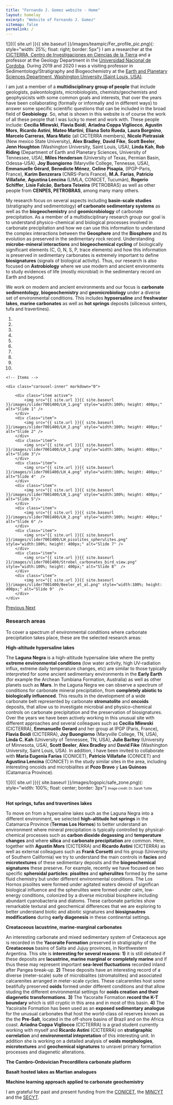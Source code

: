 ```yaml
---
title: "Fernando J. Gomez website - Home"
layout: homelay
excerpt: "Website of Fernando J. Gomez"
sitemap: false
permalink: /
---
```

![]({{ site.url }}{{ site.baseurl }}/images/teampic/Fer_profile_pic.png){: style="width: 25%; float: right; border: 5px"}  I am a researcher at the [CICTERRA, Centro de Investigaciones en Ciencias de la Tierra](http://cicterra.conicet.unc.edu.ar/en/) and a professor at the Geology Department in the [Universidad Nacional de Cordoba](https://www.unc.edu.ar/english/). During 2019 and 2020 I was a visiting professor in Sedimentology/Stratigraphy and Biogeochemistry at the [Earth and Planetary Sciences Department, Washington University (Saint Louis, USA)](https://eps.wustl.edu/).

I am just a member of a **multidisciplinary group of people** that include geologists, paleontologists, microbiologists, chemists/geochemists and geophysicists with some common goals and interests, that over the years have been collaborating (formally or informally and in different ways) to answer some specific scientific questions that can be included in the broad field of **Geobiology**. So, what is shown in this website is of course the work of all these people that I was lucky to meet and work with. These people include: **Cecilia Mlewski**, **Flavia Boidi**, **Ariadna Coppa Vigliocco**, **Agustin Mors**, **Ricardo Astini**, **Mateo Martini**, **Eliana Soto Rueda**, **Laura Borgnino**, **Marcelo Carreras**, **Mara Matic** (all CICTERRA members), **Nicole Pietrasiak** (New mexico State University), **Alex Bradley**, **David Fike**, **Scott Beeler**, **Jenn Houghton** (Washington University, Saint Louis, USA), **Linda Kah**, **Rob Riding** (Department of Earth and Planetary Sciences, University of Tennessee, USA), **Miles Henderson** (University of Texas, Permian Basin, Odessa-USA), **Joy Buongiorno** (Maryville College, Tennesse, USA), **Emmanuelle Gérard**, **Benedicte Ménez**, **Celine Pisapia**, (IPGP-Paris, France), **Karim Benzerara** (CNRS-Paris France), **M.A. Farías**, **Patricio Villafañe**, **Agustina Lencina** (LIMLA, CONICET, Tucumán), **Rogerio Schiffer**, **Lisie Falcão**, **Barbara Teixeira** (PETROBRAS) as well as other people from **CENPES, PETROBRAS**, among many many others.

My research focus on several aspects including **basin-scale studies** (stratigraphy and sedimentology) **of carbonate sedimentary systems** as well as the **biogeochemistry** and **geomicrobiology** of carbonate precipitation. As a member of a multidisciplinary research group our goal is to understand physico-chemical and biological processes involved in carbonate precipitation and how we can use this information to understand the complex interactions between the **Geosphere** and the **Biosphere** and its evolution as preserved in the sedimentary rock record. Understanding **microbe-mineral interactions** and **biogeochemical cycling** of biologically significant elements (C, O, N, S, P, trace elements) and how this information is preserved in sedimentary carbonates is extremely important to define **biosignatures** (signals of biological activity). Thus, our research is also focused on **Astrobiology** where we use modern and ancient environments to study evidences of life (mostly microbial) in the sedimentary record on Earth and beyond.

We work on modern and ancient environments and our focus is **carbonate sedimentology**, **biogeochemistry** and **geomicrobiology** under a diverse set of environmental conditions. This includes **hypsersaline** and **freshwater lakes**, **marine carbonates** as well as **hot springs** deposits (siliceous sinters, tufa and travertines).


<div markdown="0" id="carousel" class="carousel slide" data-ride="carousel" data-interval="3000" data-pause="hover" >
    <!-- Menu -->
    <ol class="carousel-indicators">
        <li data-target="#carousel" data-slide-to="0" class="active"></li>
        <li data-target="#carousel" data-slide-to="1"></li>
        <li data-target="#carousel" data-slide-to="2"></li>
        <li data-target="#carousel" data-slide-to="3"></li>
        <li data-target="#carousel" data-slide-to="4"></li>
        <li data-target="#carousel" data-slide-to="5"></li>
        <li data-target="#carousel" data-slide-to="6"></li>
        <li data-target="#carousel" data-slide-to="7"></li>
        <li data-target="#carousel" data-slide-to="8"></li>    
        <li data-target="#carousel" data-slide-to="9"></li>            
    </ol>

    <!-- Items -->
 
    <div class="carousel-inner" markdown="0">

        <div class="item active">
            <img src="{{ site.url }}{{ site.baseurl }}/images/slider7001400/LH_1.png" style="width:100%; height: 400px;" alt="Slide 1" />
        </div>
        <div class="item">
            <img src="{{ site.url }}{{ site.baseurl }}/images/slider7001400/LH_2.png" style="width:100%; height: 400px;" alt="Slide 2" />
        </div>
        <div class="item">
            <img src="{{ site.url }}{{ site.baseurl }}/images/slider7001400/LH_3.png" style="width:100%; height: 400px;" alt="Slide 3"/>
        </div>
        <div class="item">
            <img src="{{ site.url }}{{ site.baseurl }}/images/slider7001400/LH_4.png" style="width:100%; height: 400px;" alt="Slide 4"  />
        </div>
        <div class="item">
            <img src="{{ site.url }}{{ site.baseurl }}/images/slider7001400/LN_1.png" style="width:100%; height: 400px;" alt="Slide 5"/>
        </div>
        <div class="item">
            <img src="{{ site.url }}{{ site.baseurl }}/images/slider7001400/LN_2.png" style="width:100%; height: 400px;" alt="Slide 6" />
        </div>
        <div class="item">
            <img src="{{ site.url }}{{ site.baseurl }}/images/slider7001400/LH_pisolites_spherulites.png" style="width:100%; height: 400px;" alt="Slide 7" />
        </div>
        <div class="item">
            <img src="{{ site.url }}{{ site.baseurl }}/images/slider7001400/Strobel_carbonates_bird_view.png" style="width:100%; height: 400px;" alt="Slide 8"  />
        </div>
        <div class="item">
            <img src="{{ site.url }}{{ site.baseurl }}/images/slider7001400/Beeler_et_al.png" style="width:100%; height: 400px;" alt="Slide 9"  />
        </div>               
    </div>
  <a class="left carousel-control" href="#carousel" role="button" data-slide="prev">
    <span class="glyphicon glyphicon-chevron-left" aria-hidden="true"></span>
    <span class="sr-only">Previous</span>
  </a>
  <a class="right carousel-control" href="#carousel" role="button" data-slide="next">
    <span class="glyphicon glyphicon-chevron-right" aria-hidden="true"></span>
    <span class="sr-only">Next</span>
  </a>
</div>
 


### Research areas

To cover a spectrum of environmental conditions where carbonate precipitation takes place, these are the selected research areas:

**High-altitude hypersaline lakes**<br>

The **Laguna Negra** is a high-altitude hypersaline lake where the pretty **extreme environmental conditions** (low water activity, high UV-radiation influx, extreme daily temperature changes, etc) are similar to those typically interpreted for some ancient sedimentary environments in the **Early Earth** (for example the Archean Tumbiana Formation, Australia) as well as other planets such as **Mars**. In the Laguna Negra we can observe a spectrum of conditions for carbonate mineral precipitation, from **completely abiotic to biologically influenced**. This results in the development of a wide carbonate belt represented by carbonate **stromatolite** and **oncoids** deposits, that allow us to investigate microbial and physico-chemical controls on carbonate precipitation and the preservation of biosignatures. Over the years we have been actively working in this unusual site with different approaches and several colleagues such as **Cecilia Mlewski** (CICTERRA), **Emmanuelle Gerard** and her group at IPGP (Paris, France), **Flavia Boidi** (CICTERRA), **Joy Buongiorno** (Maryville College, TN, USA), **Linda C. Kah** (University of Tennessee, TN, USA), **Julie Barltey** (University of Minnesota, USA), **Scott Beeler**, **Alex Bradley** and **David Fike** (Washington University, Saint Louis, USA). In addition, I have been invited to collaborate with **Maria Eugenia Farías** (CONICET), **Patricio Villafañe** (CONICET) and **Agustina Lencina** (CONICET) in the study similar sites in the area, including interesting oncoids and microbialites at **Pozo Bravo** y **Las Quinoas** (Catamarca Province).


![]({{ site.url }}{{ site.baseurl }}/images/logopic/safe_zone.png){: style="width: 100%; float: center; border: 3px"} <font size="1">Image credit: Dr. Sarah Tuttle</font><br><br>



**Hot springs, tufas and travertines lakes**<br>

To move on from a hypersaline lakes such as the Laguna Negra into a different environment, we selected **high-altitude hot springs** in the Catamarca Province (**Termas Los Hornos**) to better understand an environment where mineral precipitation is typically controlled by physical-chemical processes such as **carbon dioxide degassing** and **temperature changes** and where **silica** and **carbonate precipitation** are common. Here, together with **Agustin Mors** (CICTERRA) and **Ricardo Astini** (CICTERRA) as well as external colleagues such as **Frank Corsetti** and his group (University of Southern California) we try to understand the main controls in **facies** and **microtextures** of these sedimentary deposits and the **biogeochemical signatures** these preserve. For example, recently we have focused on two specific **spheroidal particles**: **pisolites** and **spherulites** formed by the same fluid chemistry but under different environmental conditions. The Los Hornos pisolites were formed under agitated waters devoid of significan biological influence and the spherulites were formed under calm, low-energy conditions, colonized by a diverse microbial biosphere including abundant cyanobacteria and diatoms. These carbonate particles show remarkable textural and geochemical differences that we are exploring to better understand biotic and abiotic signatures and **biosignautres modifications** during **early diagenesis** in these continental settings.  

**Creataceous lacustrine, marine-marginal carbonates**<br>

An interesting carbonate and mixed sedimentary system of Cretaceous age is recorded in the **Yacoraite Formation** preserved in stratigraphy of the **Creataceous** basins of Salta and Jujuy provinces, in Northwestern Argentina. This site is **interesting for several reasons**: **1)** it is still debated if these deposits are **lacustrine, marine marginal or completely marine** and if thus these may represent important **sea-level fluctuations** recorded inland after Pangea break-up. **2)** These deposits have an interesting record of a diverse (meter-scale) suite of microbialites (stromatolites) and associated calcarenites arranged in meter-scale cycles. These calcarenites host some beatifully preserved **ooids** formed under different conditions and that allow studing the different environmental settings for **ooids creation and their diagenetic transformations**. **3)** The Yacoraite Formation **record the K-T boundary** which is still cryptic in this area and in most of this basin. **4)** The Yacoiraite Formation has been used as an **exposed sedimentary analogue** for the unusual carbonates that host the world-class oil reserves known as the the **Pre-Salt**, located in the off-shore basins of Brazil and on the Africa coast. **Ariadna Coppa Vigliocco** (CICTERRA) is a grad student currently working with myself and **Ricardo Astini** (CICTERRA) on **stratigraphic correlation** and **environmental intepretation** of this interesting unit. In addition she is working on a detailed analysis of **ooids morphologies**, **microtextures** and **geochemical signatures** to unravel primary formation processes and diagenetic alterations.


**The Cambro-Ordovician Precordillera carbonate platform**<br>

**Basalt hosted lakes as Martian analogues**<br>

**Machine learning approach applied to carbonate geochemistry**<br>


I am grateful for past and present funding from the [CONICET](https://www.conicet.gov.ar/), the [MINCYT](https://www.argentina.gob.ar/ciencia) and the [SECYT](https://www.unc.edu.ar/ciencia-y-tecnolog%C3%ADa/subsidios-secyt).

